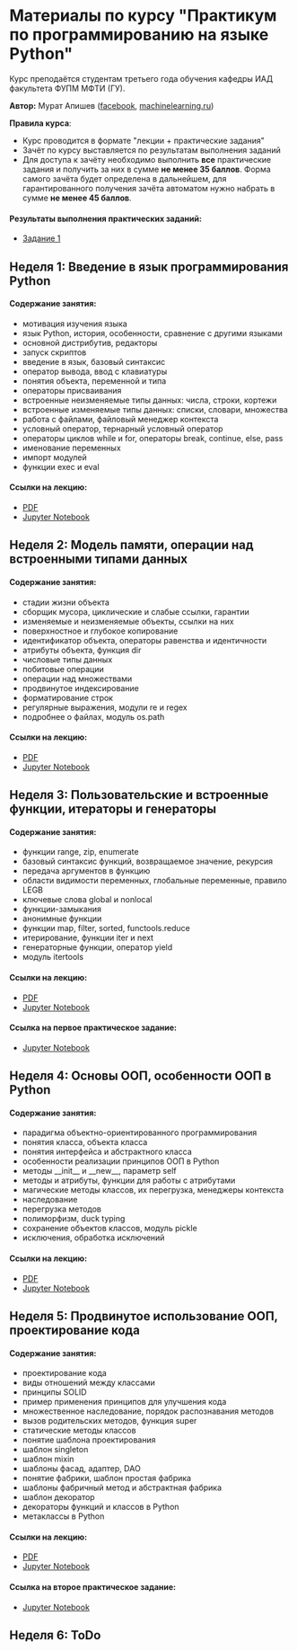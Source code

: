 <h1>Материалы по курсу "Практикум по программированию на языке Python"</h1>

Курс преподаётся студентам третьего года обучения кафедры ИАД факультета ФУПМ МФТИ (ГУ).

__Автор:__ Мурат Апишев ([facebook](https://www.facebook.com/great.mel), [machinelearning.ru](http://www.machinelearning.ru/wiki/index.php?title=Участник:Mapishev))

__Правила курса__:

- Курс проводится в формате "лекции + практические задания"
- Зачёт по курсу выставляется по результатам выполнения заданий
- Для доступа к зачёту необходимо выполнить __все__ практические задания и получить за них в сумме __не менее 35 баллов__. Форма самого зачёта будет определена в дальнейшем, для гарантированного получения зачёта автоматом нужно набрать в сумме __не менее 45 баллов__.

<h4>Результаты выполнения практических заданий:</h4>

- [Задание 1](https://docs.google.com/spreadsheets/d/1xnf1n7dusbb_k_USNXhCHTvQxmhcNIgyX6LaluCg2ek/edit?usp=sharing)

<h2>Неделя 1: Введение в язык программирования Python</h2>

<h4>Содержание занятия:</h4>

- мотивация изучения языка
- язык Python, история, особенности, сравнение с другими языками
- основной дистрибутив, редакторы
- запуск скриптов
- введение в язык, базовый синтаксис
- оператор вывода, ввод с клавиатуры
- понятия объекта, переменной и типа
- операторы присваивания
- встроенные неизменяемые типы данных: числа, строки, кортежи
- встроенные изменяемые типы данных: списки, словари, множества
- работа с файлами, файловый менеджер контекста
- условный оператор, тернарный условный оператор
- операторы циклов while и for, операторы break, continue, else, pass
- именование переменных
- импорт модулей
- функции exec и eval

<h4>Ссылки на лекцию:</h4>

- [PDF](https://github.com/MelLain/mipt-python/blob/master/lectures/pdf/mel-lain-mipt-python-intro.pdf)
- [Jupyter Notebook](https://github.com/MelLain/mipt-python/blob/master/lectures/src/mel-lain-mipt-python-intro.ipynb)

<h2>Неделя 2: Модель памяти, операции над встроенными типами данных</h2>

<h4>Содержание занятия:</h4>

- стадии жизни объекта
- сборщик мусора, циклические и слабые ссылки, гарантии
- изменяемые и неизменяемые объекты, ссылки на них
- поверхностное и глубокое копирование
- идентификатор объекта, операторы равенства и идентичности
- атрибуты объекта, функция dir
- числовые типы данных
- побитовые операции
- операции над множествами
- продвинутое индексирование
- форматирование строк
- регулярные выражения, модули re и regex
- подробнее о файлах, модуль os.path

<h4>Ссылки на лекцию:</h4>

- [PDF](https://github.com/MelLain/mipt-python/blob/master/lectures/pdf/mel-lain-mipt-python-types.pdf)
- [Jupyter Notebook](https://github.com/MelLain/mipt-python/blob/master/lectures/src/mel-lain-mipt-python-types.ipynb)

<h2>Неделя 3: Пользовательские и встроенные функции, итераторы и генераторы</h2>

<h4>Содержание занятия: </h4>

- функции range, zip, enumerate
- базовый синтаксис функций, возвращаемое значение, рекурсия
- передача аргументов в функцию
- области видимости переменных, глобальные переменные, правило LEGB
- ключевые слова global и nonlocal
- функции-замыкания
- анонимные функции
- функции map, filter, sorted, functools.reduce
- итерирование, функции iter и next
- генераторные функции, оператор yield
- модуль itertools

<h4>Ссылки на лекцию:</h4>

- [PDF](https://github.com/MelLain/mipt-python/blob/master/lectures/pdf/mel-lain-mipt-python-functions.pdf)
- [Jupyter Notebook](https://github.com/MelLain/mipt-python/blob/master/lectures/src/mel-lain-mipt-python-functions.ipynb)

<h4>Ссылка на первое практическое задание:</h4>

- [Jupyter Notebook](https://github.com/MelLain/mipt-python/blob/master/tasks/mel-lain-mipt-python-task-intro.ipynb)

<h2>Неделя 4: Основы ООП, особенности ООП в Python</h2>

<h4>Содержание занятия: </h4>

- парадигма объектно-ориентированного программирования
- понятия класса, объекта класса
- понятия интерфейса и абстрактного класса
- особенности реализации принципов ООП в Python
- методы \_\_init\_\_ и \_\_new\_\_, параметр self
- методы и атрибуты, функции для работы с атрибутами
- магические методы классов, их перегрузка, менеджеры контекста
- наследование
- перегрузка методов
- полиморфизм, duck typing
- сохранение объектов классов, модуль pickle
- исключения, обработка исключений

<h4>Ссылки на лекцию:</h4>

- [PDF](https://github.com/MelLain/mipt-python/blob/master/lectures/pdf/mel-lain-mipt-python-classes.pdf)
- [Jupyter Notebook](https://github.com/MelLain/mipt-python/blob/master/lectures/src/mel-lain-mipt-python-classes.ipynb)

<h2>Неделя 5: Продвинутое использование ООП, проектирование кода</h2>

<h4>Содержание занятия: </h4>

- проектирование кода
- виды отношений между классами
- принципы SOLID
- пример применения принципов для улучшения кода
- множественное наследование, порядок распознавания методов
- вызов родительских методов, функция super
- статические методы классов
- понятие шаблона проектирования
- шаблон singleton
- шаблон mixin
- шаблоны фасад, адаптер, DAO
- понятие фабрики, шаблон простая фабрика
- шаблоны фабричный метод и абстрактная фабрика
- шаблон декоратор
- декораторы функций и классов в Python
- метаклассы в Python

<h4>Ссылки на лекцию:</h4>

- [PDF](https://github.com/MelLain/mipt-python/blob/master/lectures/pdf/mel-lain-mipt-python-design.pdf)
- [Jupyter Notebook](https://github.com/MelLain/mipt-python/blob/master/lectures/src/mel-lain-mipt-python-design.ipynb)

<h4>Ссылка на второе практическое задание:</h4>

- [Jupyter Notebook](https://github.com/MelLain/mipt-python/blob/master/tasks/mel-lain-mipt-python-task-oop.ipynb)

<h2>Неделя 6: ToDo</h2>
